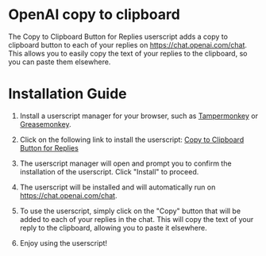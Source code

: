 # OpenAI copy to clipboard
The Copy to Clipboard Button for Replies userscript adds a copy to clipboard button to each of your replies on https://chat.openai.com/chat. This allows you to easily copy the text of your replies to the clipboard, so you can paste them elsewhere.

# Installation Guide

1. Install a userscript manager for your browser, such as [Tampermonkey](https://www.tampermonkey.net/) or [Greasemonkey](https://www.greasespot.net/).

2. Click on the following link to install the userscript: [Copy to Clipboard Button for Replies](https://github.com/baturkacamak/userscripts/raw/master/openai-copy-to-clipboard/openai-copy-to-clipboard.user.js)

3. The userscript manager will open and prompt you to confirm the installation of the userscript. Click "Install" to proceed.

4. The userscript will be installed and will automatically run on https://chat.openai.com/chat.

5. To use the userscript, simply click on the "Copy" button that will be added to each of your replies in the chat. This will copy the text of your reply to the clipboard, allowing you to paste it elsewhere.

6. Enjoy using the userscript!
